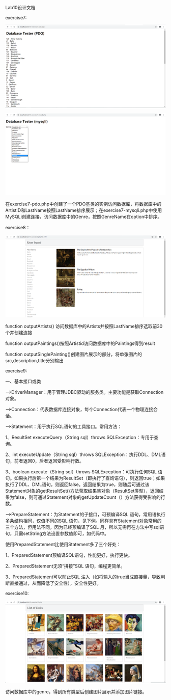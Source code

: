 Lab10设计文档

exercise7:

![exercise7-1](./screenshots/exercise7-pdo.png)

![exercise7-2](./screenshots/exercise7.png)

在exercise7-pdo.php中创建了一个PDO基类的实例访问数据库，将数据库中的ArtistID和LastName按照LastName排序展示；在exercise7-mysqli.php中使用MySQLi创建连接，访问数据库中的Genre，按照GenreName在option中排序。



exercise8：

![exercise8](./screenshots/exercise8.png)

function outputArtists() 访问数据库中的Artists并按照LastName排序选取前30个并创建连接

function outputPaintings()按照Artistid访问数据库中的Paintings得到result

function outputSinglePainting()创建图片展示的部分，将单张图片的src,description,title分别输出



exercise9:

一、基本接口或类

——>DriverManager：用于管理JDBC驱动的服务类。主要功能是获取Connection对象。

——>Connection：代表数据库连接对象，每个Connection代表一个物理连接会话。

——>Statement：用于执行SQL语句的工具接口。常用方法：

1、ResultSet  executeQuery（String sql）throws SQLException：专用于查询。

2、int  executeUpdate（String sql）throws SQLException：执行DDL、DML语句，前者返回0，后者返回受影响行数。

3、boolean execute（String sql）throws SQLException：可执行任何SQL 语句。如果执行后第一个结果为ResultSet（即执行了查询语句），则返回true；如果执行了DDL、DML语句，则返回false。返回结果为true，则随后可通过该Statement对象的getResultSet()方法获取结果集对象（ResultSet类型），返回结果为false，则可通过Statement对象的getUpdateCount（）方法获得受影响的行数。

——>PrepareStatement：为Statement的子接口，可预编译SQL 语句，常用语执行多条结构相同，仅值不同的SQL 语句，见下例。同样具有Statement对象常用的三个方法，但用法不同，因为已经预编译了SQL 月，所以无需再在方法中写sql语句，只需setString方法设置参数值即可，如代码中。



使用PreparedStatement比使用Statement多了三个好处：

1、PreparedStatement预编译SQL语句，性能更好，执行更快。

2、PreparedStatement无须“拼接”SQL 语句，编程更简单。

3、PreparedStatement可以防止SQL 注入（如将输入的true当成直接量，导致判断直接通过，从而降低了安全性），安全性更好。



exercise10:

![exercise10](./screenshots/exercise10.png)

访问数据库中的genre，得到所有类型后创建图片展示并添加图片链接。

